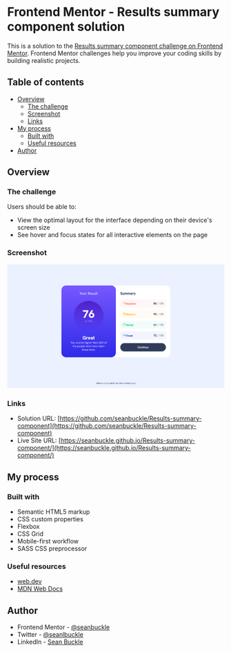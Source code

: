 # Frontend Mentor - Results summary component solution

This is a solution to the [Results summary component challenge on Frontend Mentor](https://www.frontendmentor.io/challenges/results-summary-component-CE_K6s0maV). Frontend Mentor challenges help you improve your coding skills by building realistic projects. 

## Table of contents

- [Overview](#overview)
  - [The challenge](#the-challenge)
  - [Screenshot](#screenshot)
  - [Links](#links)
- [My process](#my-process)
  - [Built with](#built-with)
  - [Useful resources](#useful-resources)
- [Author](#author)

## Overview

### The challenge

Users should be able to:

- View the optimal layout for the interface depending on their device's screen size
- See hover and focus states for all interactive elements on the page

### Screenshot

![](./images/screenshot.png)

### Links

- Solution URL: [https://github.com/seanbuckle/Results-summary-component](https://github.com/seanbuckle/Results-summary-component)
- Live Site URL: [https://seanbuckle.github.io/Results-summary-component/](https://seanbuckle.github.io/Results-summary-component/)

## My process

### Built with

- Semantic HTML5 markup
- CSS custom properties
- Flexbox
- CSS Grid
- Mobile-first workflow
- SASS CSS preprocessor

### Useful resources
- [web.dev](https://web.dev)
- [MDN Web Docs](https://developer.mozilla.org/en-US/)

## Author

- Frontend Mentor - [@seanbuckle](https://www.frontendmentor.io/profile/seanbuckle)
- Twitter - [@seanlbuckle](https://www.twitter.com/seanlbuckle)
- LinkedIn - [Sean Buckle](https://www.linkedin.com/in/seanbuckle)

